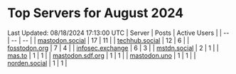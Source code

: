 # Top Servers for August 2024
Last Updated: 08/18/2024 17:13:00 UTC
| Server | Posts | Active Users |
| -- | -- | -- |
| [mastodon.social](https://mastodon.social/tags/PowerShell) | 17 | 11 |
| [techhub.social](https://techhub.social/tags/PowerShell) | 12 | 6 |
| [fosstodon.org](https://fosstodon.org/tags/PowerShell) | 7 | 4 |
| [infosec.exchange](https://infosec.exchange/tags/PowerShell) | 6 | 3 |
| [mstdn.social](https://mstdn.social/tags/PowerShell) | 2 | 1 |
| [mas.to](https://mas.to/tags/PowerShell) | 1 | 1 |
| [mastodon.sdf.org](https://mastodon.sdf.org/tags/PowerShell) | 1 | 1 |
| [mastodon.uno](https://mastodon.uno/tags/PowerShell) | 1 | 1 |
| [norden.social](https://norden.social/tags/PowerShell) | 1 | 1 |
